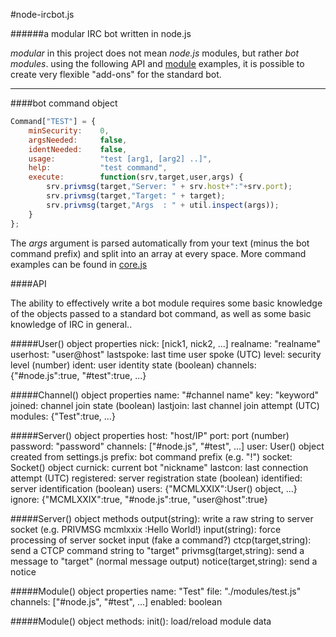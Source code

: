 #node-ircbot.js


######a modular IRC bot written in node.js

*modular* in this project does not mean *node.js* modules, but rather *bot modules*. 
using the following API and [module](http://github.com/mcmlxxix/node-ircbot/blob/master/modules/test.js) examples,
it is possible to create very flexible "add-ons" for the standard bot. 

---

####bot command object

```js
Command["TEST"] = {
	minSecurity:	0,
	argsNeeded:		false,
	identNeeded:	false,
	usage:			"test [arg1, [arg2] ..]",
	help:			"test command",
	execute:		function(srv,target,user,args) {
		srv.privmsg(target,"Server: " + srv.host+":"+srv.port);
		srv.privmsg(target,"Target: " + target);
		srv.privmsg(target,"Args  : " + util.inspect(args));
	}
};
```

The *args* argument is parsed automatically from your text (minus the bot command prefix)
and split into an array at every space. More command examples can be found in [core.js](http://github.com/mcmlxxix/node-ircbot/blob/master/lib/core.js)

####API

The ability to effectively write a bot module requires some basic knowledge
of the objects passed to a standard bot command, as well as some basic knowledge 
of IRC in general.. 

#####User() object properties
	nick: [nick1, nick2, ...]
	realname: "realname"
	userhost: "user@host"
	lastspoke: last time user spoke (UTC)
	level: security level (number)
	ident: user identity state (boolean)
	channels: {"#node.js":true, "#test":true, ...}

#####Channel() object properties
	name: "#channel name"
	key: "keyword"
	joined: channel join state (boolean)
	lastjoin: last channel join attempt (UTC)
	modules: {"Test":true, ...}

#####Server() object properties
	host: "host/IP"
	port: port (number)
	password: "password"
	channels: ["#node.js", "#test", ...]
	user: User() object created from settings.js
	prefix: bot command prefix (e.g. "!")
	socket: Socket() object
	curnick: current bot "nickname"
	lastcon: last connection attempt (UTC)
	registered: server registration state (boolean)
	identified: server identification (boolean)
	users: {"MCMLXXIX":User() object, ...}
	ignore: {"MCMLXXIX":true, "#node.js":true, "user@host":true}

#####Server() object methods
	output(string): write a raw string to server socket (e.g. PRIVMSG mcmlxxix :Hello World!)
	input(string): force processing of server socket input (fake a command?)
	ctcp(target,string): send a CTCP command string to "target"
	privmsg(target,string): send a message to "target" (normal message output)
	notice(target,string): send a notice 

#####Module() object properties
	name: "Test"
	file: "./modules/test.js"
	channels: ["#node.js", "#test", ...]
	enabled: boolean

#####Module() object methods:
	init(): load/reload module data

